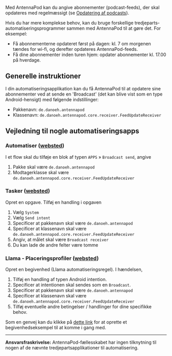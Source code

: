 Med AntennaPod kan du angive abonnementer (podcast-feeds), der skal opdateres
med regelmæssigt (se [Opdatering af podcasts](/refreshing-podcasts)).

Hvis du har mere komplekse behov, kan du bruge forskellige
tredjeparts-automatiseringsprogrammer sammen med AntennaPod til at gøre det. For
eksempel:

- Få abonnementerne opdateret først på dagen: kl. 7 om morgenen tændes for
wi-fi, og derefter opdateres AntennaPod-feeds.
- Få dine abonnementer inden turen hjem: opdater abonnementer kl. 17.00 på
hverdage.

## Generelle instruktioner

I din automatiseringsapplikation kan du få AntennaPod til at opdatere sine
abonnementer ved at sende en 'Broadcast' (det kan blive vist som en type
Android-hensigt) med følgende indstillinger:

- Pakkenavn: `de.danoeh.antennapod`
- Klassenavn: `de.danoeh.antennapod.core.receiver.FeedUpdateReceiver`

## Vejledning til nogle automatiseringsapps

### Automatiser ([websted](https://llamalab.com/automate/))

I et flow skal du tilføje en blok af typen `APPS` » `Broadcast send`, angive

1. Pakke skal være `de.danoeh.antennapod`
1. Modtagerklasse skal være
`de.danoeh.antennapod.core.receiver.FeedUpdateReceiver`

### Tasker ([websted](https://tasker.joaoapps.com/))

Opret en opgave. Tilføj en handling i opgaven

1. Vælg `System`
1. Vælg `Send intent`
1. Specificer at pakkenavn skal være `de.danoeh.antennapod`
1. Specificer at klassenavn skal være
`de.danoeh.antennapod.core.receiver.FeedUpdateReceiver`
1. Angiv, at målet skal være `Broadcast receiver`
1. Du kan lade de andre felter være tomme

### Llama - Placeringsprofiler ([websted](http://kebabapps.blogspot.com/search/label/Llama))

Opret en begivenhed (Llama automatiseringsregel). I hændelsen,

1. Tilføj en handling af typen Android intention.
1. Specificer at intentionen skal sendes som en `Broadcast`.
1. Specificer at pakkenavn skal være `de.danoeh.antennapod`
1. Specificer at klassenavn skal være
`de.danoeh.antennapod.core.receiver.FeedUpdateReceiver`
1. Tilføj eventuelle andre betingelser / handlinger for dine specifikke behov.

Som en genvej kan du klikke på [dette link](http://llama.location.profiles/AntennaPod+feeds+Update/AntennaPod+feeds+Update%7C0-1-0-0-0-0-0-0-1-0--0-%7C%3A%7Ct%7C420%7C425%7Cai%7Cde.danoeh.antennapod%7CFgAAAGEAbgBkAHIAbwBpAGQALgBjAG8AbgB0AGUAbgB0AC4ASQBuAHQAZQBuAHQAAAAAAP%2F%2F%2F%2F8AAAAA%2F%2F%2F%2F%2FwAAAAD%2F%2F%2F%2F%2F%2F%2F%2F%2F%2FxQAAABkAGUALgBkAGEAbgBvAGUAaAAuAGEAbgB0AGUAbgBuAGEAcABvAGQAAAAAADUAAABkAGUALgBkAGEAbgBvAGUAaAAuAGEAbgB0AGUAbgBuAGEAcABvAGQALgBjAG8AcgBlAC4AcgBlAGMAZQBpAHYAZQByAC4ARgBlAGUAZABVAHAAZABhAHQAZQBSAGUAYwBlAGkAdgBlAHIAAAAAAAAAAAAAAAAAAAAAAAAA%2Fv%2F%2F%2F%2F%2F%2F%2F%2F8%3D%7C2%7C)
for at oprette et begivenhedseksempel til at komme i gang med.

***

**Ansvarsfraskrivelse:** AntennaPod-fællesskabet har ingen tilknytning til nogen
af de nævnte tredjepartsapplikationer til automatisering.
